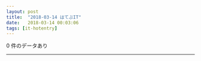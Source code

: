 ```yaml
---
layout: post
title:  "2018-03-14 はてぶIT"
date:   2018-03-14 00:03:06
tags: [it-hotentry]
---
```

0 件のデータあり

<hr>
